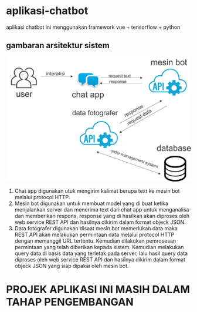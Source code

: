 # aplikasi-chatbot
aplikasi chatbot ini menggunakan framework vue + tensorflow + python

## gambaran arsitektur sistem
![alt text](1.png "Description goes here")

1. Chat app digunakan utuk mengirim kalimat berupa text ke mesin bot melalui protocol HTTP.
2. Mesin bot digunakan untuk membuat model yang di buat ketika menjalankan server dan menerima text dari chat app untuk menganalisa dan memberikan respons, response yang di hasilkan akan diproses oleh web service REST API dan hasilnya dikirim dalam format objeck JSON.
3. Data fotografer digunakan disaat mesin bot memerlukan data maka REST API akan melakukan permintaan data melalui protocol HTTP dengan memanggil URL tertentu. Kemudian dilakukan pemrosesan permintaan yang telah diberikan kepada sistem. Kemudian melakukan query data di basis data yang terletak pada server, lalu hasil query data diproses oleh web service REST API dan hasilnya dikirim dalam format objeck JSON yang siap dipakai oleh mesin bot.

# PROJEK APLIKASI INI MASIH DALAM TAHAP PENGEMBANGAN
